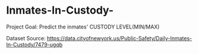 # Inmates-In-Custody-

Project Goal: Predict the inmates' CUSTODY LEVEL(MIN/MAX)

Dataset Source: https://data.cityofnewyork.us/Public-Safety/Daily-Inmates-In-Custody/7479-ugqb
